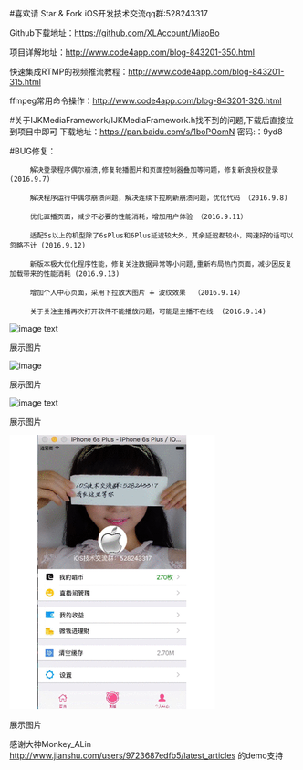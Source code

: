 
#喜欢请 Star & Fork
iOS开发技术交流qq群:528243317  

Github下载地址：https://github.com/XLAccount/MiaoBo

项目详解地址：http://www.code4app.com/blog-843201-350.html  

快速集成RTMP的视频推流教程：http://www.code4app.com/blog-843201-315.html 

ffmpeg常用命令操作：http://www.code4app.com/blog-843201-326.html 

#关于IJKMediaFramework/IJKMediaFramework.h找不到的问题,下载后直接拉到项目中即可
下载地址：https://pan.baidu.com/s/1boPOomN 密码:：9yd8

#BUG修复：
         
         解决登录程序偶尔崩溃,修复轮播图片和页面控制器叠加等问题，修复新浪授权登录  (2016.9.7)
         
         解决程序运行中偶尔崩溃问题，解决连续下拉刷新崩溃问题，优化代码 （2016.9.8)
         
         优化直播页面，减少不必要的性能消耗，增加用户体验 （2016.9.11）

         适配5s以上的机型除了6sPlus和6Plus延迟较大外，其余延迟都较小，网速好的话可以忽略不计 (2016.9.12)
         
         新版本极大优化程序性能，修复关注数据异常等小问题,重新布局热门页面，减少因反复加载带来的性能消耗 (2016.9.13)
         
         增加个人中心页面，采用下拉放大图片 ➕ 波纹效果  （2016.9.14）
         
         关于关注主播再次打开软件不能播放问题，可能是主播不在线  (2016.9.14)
         
         






![image text](https://github.com/XLAccount/ALLGIFS/blob/master/psb.gif)


展示图片



![image](https://github.com/XLAccount/ALLGIFS/blob/master/psb-1.gif)

 
展示图片



![image text](https://github.com/XLAccount/ALLGIFS/blob/master/psb-2.gif)


展示图片


![image text](https://github.com/XLAccount/ALLGIFS/blob/master/psb-3.gif)


展示图片

感谢大神Monkey_ALin http://www.jianshu.com/users/9723687edfb5/latest_articles 的demo支持
